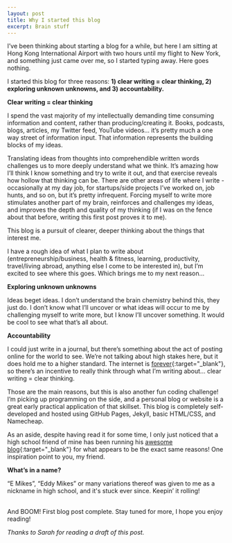 ```yaml
---
layout: post
title: Why I started this blog
excerpt: Brain stuff
---
```

I’ve been thinking about starting a blog for a while, but here I am sitting at Hong Kong International Airport with two hours until my flight to New York, and something just came over me, so I started typing away. Here goes nothing.

I started this blog for three reasons: **1) clear writing = clear thinking, 2) exploring unknown unknowns, and 3) accountability.** 

<p class="main-section"><strong>Clear writing = clear thinking</strong></p>

I spend the vast majority of my intellectually demanding time consuming information and content, rather than producing/creating it. Books, podcasts, blogs, articles, my Twitter feed, YouTube videos… it’s pretty much a one way street of information input. That information represents the building blocks of my ideas.

Translating ideas from thoughts into comprehendible written words challenges us to more deeply understand what we think. It’s amazing how I’ll think I know something and try to write it out, and that exercise reveals how hollow that thinking can be. There are other areas of life where I write - occasionally at my day job, for startups/side projects I’ve worked on, job hunts, and so on, but it’s pretty infrequent. Forcing myself to write more stimulates another part of my brain, reinforces and challenges my ideas, and improves the depth and quality of my thinking (if I was on the fence about that before, writing this first post proves it to me). 

This blog is a pursuit of clearer, deeper thinking about the things that interest me.

I have a rough idea of what I plan to write about (entrepreneurship/business, health & fitness, learning, productivity, travel/living abroad, anything else I come to be interested in), but I’m excited to see where this goes. Which brings me to my next reason…

<p class="main-section"><strong>Exploring unknown unknowns</strong></p>

Ideas beget ideas. I don’t understand the brain chemistry behind this, they just do. I don’t know what I’ll uncover or what ideas will occur to me by challenging myself to write more, but I know I’ll uncover something. It would be cool to see what that’s all about.

<p class="main-section"><strong>Accountability</strong></p>

I could just write in a journal, but there’s something about the act of posting online for the world to see. We’re not talking about high stakes here, but it does hold me to a higher standard. The internet is [forever](https://web.archive.org/){:target="_blank"}, so there’s an incentive to really think through what I’m writing about... clear writing = clear thinking.

Those are the main reasons, but this is also another fun coding challenge! I’m picking up programming on the side, and a personal blog or website is a great early practical application of that skillset. This blog is completely self-developed and hosted using GitHub Pages, Jekyll, basic HTML/CSS, and Namecheap.

As an aside, despite having read it for some time, I only just noticed that a high school friend of mine has been running his [awesome blog](https://blas.com/essays/){:target="_blank"} for what appears to be the exact same reasons! One inspiration point to you, my friend.

<p class="main-section"><strong>What’s in a name?</strong></p>

“E Mikes”, “Eddy Mikes” or many variations thereof was given to me as a nickname in high school, and it's stuck ever since. Keepin’ it rolling!

<br>
And BOOM! First blog post complete. Stay tuned for more, I hope you enjoy reading!

<p id="thanks-text"><em>Thanks to Sarah for reading a draft of this post.